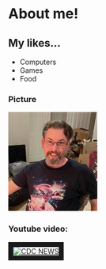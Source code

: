 # About me!
## My likes...
* Computers
* Games
* Food
### Picture
![Picture](https://github.com/blentell/blentell.github.io/raw/main/profile_pic.jpg "My Picture")

### Youtube video:
<a href="http://www.youtube.com/watch?feature=player_embedded&v=PmBln-7PjMY
" target="_blank"><img src="http://img.youtube.com/vi/PmBln-7PjMY" 
alt="CDC NEWS" width="240" height="180" border="10" /></a>
